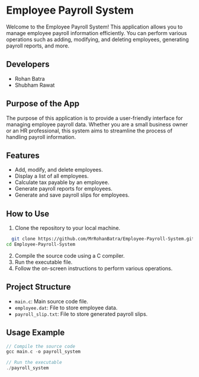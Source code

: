 # Employee Payroll System

Welcome to the Employee Payroll System! This application allows you to manage employee payroll information efficiently. You can perform various operations such as adding, modifying, and deleting employees, generating payroll reports, and more.

## Developers

- Rohan Batra
- Shubham Rawat

## Purpose of the App

The purpose of this application is to provide a user-friendly interface for managing employee payroll data. Whether you are a small business owner or an HR professional, this system aims to streamline the process of handling payroll information.

## Features

- Add, modify, and delete employees.
- Display a list of all employees.
- Calculate tax payable by an employee.
- Generate payroll reports for employees.
- Generate and save payroll slips for employees.

## How to Use

1. Clone the repository to your local machine.
 ```bash
   git clone https://github.com/MrRohanBatra/Employee-Payroll-System.git
 cd Employee-Payroll-System
   ```
2. Compile the source code using a C compiler.
3. Run the executable file.
4. Follow the on-screen instructions to perform various operations.

## Project Structure

- `main.c`: Main source code file.
- `employee.dat`: File to store employee data.
- `payroll_slip.txt`: File to store generated payroll slips.

## Usage Example

```c
// Compile the source code
gcc main.c -o payroll_system

// Run the executable
./payroll_system
